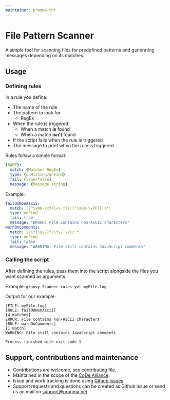```yaml
---
maintainer: praqma-thi
---
```


# File Pattern Scanner

A simple tool for scanning files for predefined patterns and generating messages depending on its matches.

## Usage

### Defining rules

In a rule you define:

* The name of the rule
* The pattern to look for
  * RegEx
* When the rule is triggered 
  * When a match **is** found
  * When a match **isn't** found
* If the script fails when the rule is triggered
* The message to print when the rule is triggered

Rules follow a simple format:

```YAML
{NAME}:
  match: {Matcher RegEx}
  type: {onMissing/onFind}
  fail: {true/false}
  message: {Message string}
```

Example:

```YAML
failOnNonAscii:
  match: ([^\x00-\x7F]+\ *(?:[^\x00-\x7F]| )*)
  type: onFind
  fail: true
  message: "ERROR: File contains non-ASCII characters"
warnOnComments:
  match: \/\*[\s\S]*?\*\/|\/\/.*
  type: onFind
  fail: false
  message: "WARNING: File still contains JavaScript comments"
```

### Calling the script

After defining the rules, pass them into the script alongside the files you want scanned as arguments.

Example:
`groovy Scanner rules.yml myFile.log`

Output for our example:

```text
[FILE: myFile.log]
[RULE: failOnNonAscii]
[4 matches]
ERROR: File contains non-ASCII characters
[RULE: warnOnComments]
[1 match]
WARNING: File still contains JavaScript comments

Process finished with exit code 1
```

## Support, contributions and maintenance

* Contributions are welcome, see [contributing file](/CONTRIBUTING.md).
* Maintained in the scope of the [CoDe Alliance](http://alliance.praqma.com/).
* Issue and work tracking is done using [Github issues](https://github.com/Praqma/file-pattern-scanner/issues)
* Support requests and questions can be created as Github issue or send us an mail on support@praqma.net
